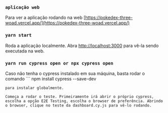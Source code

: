 ### `aplicação web`

Para ver a aplicação rodando na web [https://pokedex-three-woad.vercel.app/](https://pokedex-three-woad.vercel.app/)

### `yarn start`

Roda a aplicação localmente.
Abra [http://localhost:3000](http://localhost:3000) para vê-la sendo executada na web.

### `yarn run cypress open or npx cypress open`

Caso não tenha o cypress instalado em sua máquina, basta rodar o comando ```
npm install cypress --save-dev
```
para instalar globalmente.

Começa a rodar o teste. Primeiramente irá abrir o próprio cypress, escolha a opção E2E Testing, escolha o browser de preferência. Abrindo o browser, clique no teste da dashboard.cy.js para vê-lo rodando.
